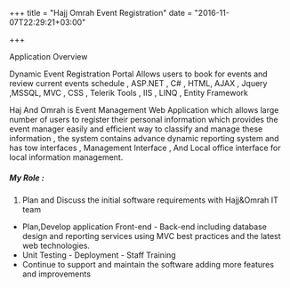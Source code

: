 +++
title = "Hajj Omrah Event Registration"
date = "2016-11-07T22:29:21+03:00"

+++

Application Overview

Dynamic Event Registration Portal Allows users to book for events and review current events schedule , ASP.NET , C# , HTML, AJAX , Jquery ,MSSQL, MVC , CSS , Telerik Tools , IIS , LINQ , Entity Framework

Haj And Omrah is Event Management Web Application which allows large number of users to register their personal information which provides the event manager easily and efficient way to classify and manage these information , the system contains advance dynamic reporting system and has tow interfaces , Management Interface , And Local office interface for local information management.

##### My Role :
1. Plan and Discuss the initial software requirements with Hajj&Omrah IT team
* Plan,Develop application Front-end - Back-end including database design and reporting services using MVC best practices and the latest web technologies.
* Unit Testing - Deployment - Staff Training
* Continue to support and maintain the software adding more features and improvements
